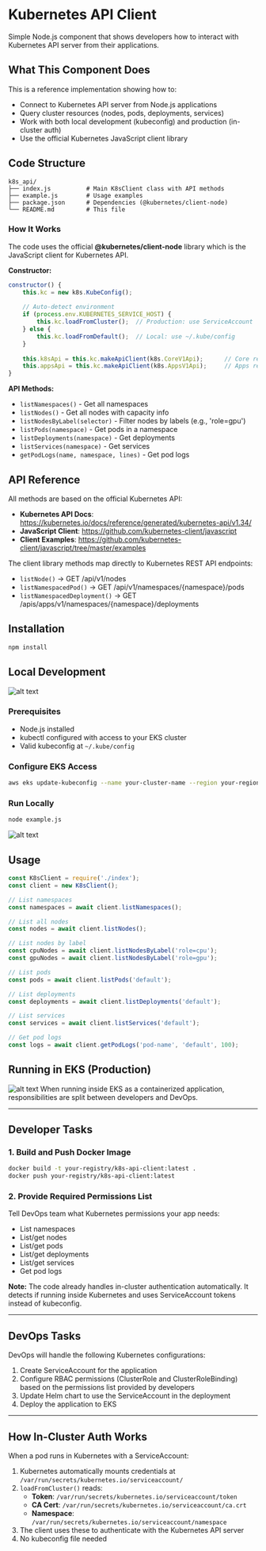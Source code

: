 # Kubernetes API Client

Simple Node.js component that shows developers how to interact with Kubernetes API server from their applications.

## What This Component Does

This is a reference implementation showing how to:
- Connect to Kubernetes API server from Node.js applications
- Query cluster resources (nodes, pods, deployments, services)
- Work with both local development (kubeconfig) and production (in-cluster auth)
- Use the official Kubernetes JavaScript client library

## Code Structure

```
k8s_api/
├── index.js          # Main K8sClient class with API methods
├── example.js        # Usage examples
├── package.json      # Dependencies (@kubernetes/client-node)
└── README.md         # This file
```

### How It Works

The code uses the official **@kubernetes/client-node** library which is the JavaScript client for Kubernetes API.

**Constructor:**
```javascript
constructor() {
    this.kc = new k8s.KubeConfig();
    
    // Auto-detect environment
    if (process.env.KUBERNETES_SERVICE_HOST) {
        this.kc.loadFromCluster();  // Production: use ServiceAccount
    } else {
        this.kc.loadFromDefault();  // Local: use ~/.kube/config
    }
    
    this.k8sApi = this.kc.makeApiClient(k8s.CoreV1Api);      // Core resources
    this.appsApi = this.kc.makeApiClient(k8s.AppsV1Api);     // Apps resources
}
```

**API Methods:**
- `listNamespaces()` - Get all namespaces
- `listNodes()` - Get all nodes with capacity info
- `listNodesByLabel(selector)` - Filter nodes by labels (e.g., 'role=gpu')
- `listPods(namespace)` - Get pods in a namespace
- `listDeployments(namespace)` - Get deployments
- `listServices(namespace)` - Get services
- `getPodLogs(name, namespace, lines)` - Get pod logs

## API Reference

All methods are based on the official Kubernetes API:
- **Kubernetes API Docs**: https://kubernetes.io/docs/reference/generated/kubernetes-api/v1.34/
- **JavaScript Client**: https://github.com/kubernetes-client/javascript
- **Client Examples**: https://github.com/kubernetes-client/javascript/tree/master/examples

The client library methods map directly to Kubernetes REST API endpoints:
- `listNode()` → GET /api/v1/nodes
- `listNamespacedPod()` → GET /api/v1/namespaces/{namespace}/pods
- `listNamespacedDeployment()` → GET /apis/apps/v1/namespaces/{namespace}/deployments

## Installation

```bash
npm install
```

## Local Development
![alt text](image.png)
### Prerequisites
- Node.js installed
- kubectl configured with access to your EKS cluster
- Valid kubeconfig at `~/.kube/config`

### Configure EKS Access
```bash
aws eks update-kubeconfig --name your-cluster-name --region your-region
```

### Run Locally
```bash
node example.js
```
![alt text](image-1.png)
## Usage

```javascript
const K8sClient = require('./index');
const client = new K8sClient();

// List namespaces
const namespaces = await client.listNamespaces();

// List all nodes
const nodes = await client.listNodes();

// List nodes by label
const cpuNodes = await client.listNodesByLabel('role=cpu');
const gpuNodes = await client.listNodesByLabel('role=gpu');

// List pods
const pods = await client.listPods('default');

// List deployments
const deployments = await client.listDeployments('default');

// List services
const services = await client.listServices('default');

// Get pod logs
const logs = await client.getPodLogs('pod-name', 'default', 100);
```

## Running in EKS (Production)
![alt text](image-1.png)
When running inside EKS as a containerized application, responsibilities are split between developers and DevOps.

---

## Developer Tasks

### 1. Build and Push Docker Image

```bash
docker build -t your-registry/k8s-api-client:latest .
docker push your-registry/k8s-api-client:latest
```

### 2. Provide Required Permissions List

Tell DevOps team what Kubernetes permissions your app needs:
- List namespaces
- List/get nodes
- List/get pods
- List/get deployments
- List/get services
- Get pod logs

**Note:** The code already handles in-cluster authentication automatically. It detects if running inside Kubernetes and uses ServiceAccount tokens instead of kubeconfig.

---

## DevOps Tasks

DevOps will handle the following Kubernetes configurations:

1. Create ServiceAccount for the application
2. Configure RBAC permissions (ClusterRole and ClusterRoleBinding) based on the permissions list provided by developers
3. Update Helm chart to use the ServiceAccount in the deployment
4. Deploy the application to EKS

---

## How In-Cluster Auth Works

When a pod runs in Kubernetes with a ServiceAccount:

1. Kubernetes automatically mounts credentials at `/var/run/secrets/kubernetes.io/serviceaccount/`
2. `loadFromCluster()` reads:
   - **Token**: `/var/run/secrets/kubernetes.io/serviceaccount/token`
   - **CA Cert**: `/var/run/secrets/kubernetes.io/serviceaccount/ca.crt`
   - **Namespace**: `/var/run/secrets/kubernetes.io/serviceaccount/namespace`
3. The client uses these to authenticate with the Kubernetes API server
4. No kubeconfig file needed

